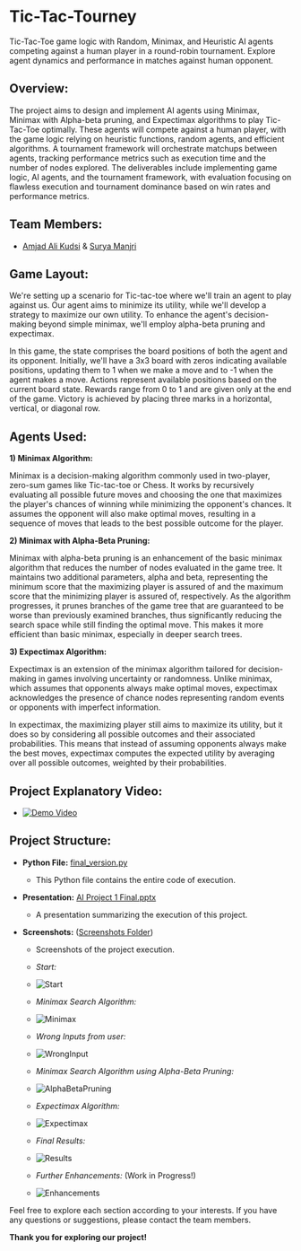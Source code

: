 # Tic-Tac-Tourney
Tic-Tac-Toe game logic with Random, Minimax, and Heuristic AI agents competing against a human player in a round-robin tournament. Explore agent dynamics and performance in matches against human opponent.

## Overview:

The project aims to design and implement AI agents using Minimax, Minimax with Alpha-beta pruning, and Expectimax algorithms to play Tic-Tac-Toe optimally. These agents will compete against a human player, with the game logic relying on heuristic functions, random agents, and efficient algorithms. A tournament framework will orchestrate matchups between agents, tracking performance metrics such as execution time and the number of nodes explored. The deliverables include implementing game logic, AI agents, and the tournament framework, with evaluation focusing on flawless execution and tournament dominance based on win rates and performance metrics.

## Team Members:

- [Amjad Ali Kudsi](https://github.com/AmjadKudsi) & [Surya Manjri](https://github.com/suryamanjri00)

## Game Layout:

We're setting up a scenario for Tic-tac-toe where we'll train an agent to play against us. Our agent aims to minimize its utility, while we'll develop a strategy to maximize our own utility. To enhance the agent's decision-making beyond simple minimax, we'll employ alpha-beta pruning and expectimax. 

In this game, the state comprises the board positions of both the agent and its opponent. Initially, we'll have a 3x3 board with zeros indicating available positions, updating them to 1 when we make a move and to -1 when the agent makes a move. Actions represent available positions based on the current board state. Rewards range from 0 to 1 and are given only at the end of the game. Victory is achieved by placing three marks in a horizontal, vertical, or diagonal row.

## Agents Used:

**1) Minimax Algorithm:**

Minimax is a decision-making algorithm commonly used in two-player, zero-sum games like Tic-tac-toe or Chess. It works by recursively evaluating all possible future moves and choosing the one that maximizes the player's chances of winning while minimizing the opponent's chances. It assumes the opponent will also make optimal moves, resulting in a sequence of moves that leads to the best possible outcome for the player.

**2) Minimax with Alpha-Beta Pruning:**

Minimax with alpha-beta pruning is an enhancement of the basic minimax algorithm that reduces the number of nodes evaluated in the game tree. It maintains two additional parameters, alpha and beta, representing the minimum score that the maximizing player is assured of and the maximum score that the minimizing player is assured of, respectively. As the algorithm progresses, it prunes branches of the game tree that are guaranteed to be worse than previously examined branches, thus significantly reducing the search space while still finding the optimal move. This makes it more efficient than basic minimax, especially in deeper search trees.

**3) Expectimax Algorithm:**

Expectimax is an extension of the minimax algorithm tailored for decision-making in games involving uncertainty or randomness. Unlike minimax, which assumes that opponents always make optimal moves, expectimax acknowledges the presence of chance nodes representing random events or opponents with imperfect information.

In expectimax, the maximizing player still aims to maximize its utility, but it does so by considering all possible outcomes and their associated probabilities. This means that instead of assuming opponents always make the best moves, expectimax computes the expected utility by averaging over all possible outcomes, weighted by their probabilities.


## Project Explanatory Video:

- [![Demo Video](https://img.youtube.com/vi/WQJifk54LnY/0.jpg)](https://www.youtube.com/watch?v=WQJifk54LnY)

## Project Structure:

- **Python File:** [final_version.py](https://github.com/AmjadKudsi/Tic-Tac-Tourney/blob/main/final_version.py)
  - This Python file contains the entire code of execution.
 
- **Presentation:** [AI Project 1 Final.pptx](https://github.com/AmjadKudsi/Tic-Tac-Tourney/blob/main/AI%20Project%201%20Final.pptx)
  - A presentation summarizing the execution of this project.

- **Screenshots:** ([Screenshots Folder](https://github.com/AmjadKudsi/Tic-Tac-Tourney/tree/main/Screenshots))
  - Screenshots of the project execution.
  - *Start:*
  - ![Start](https://github.com/AmjadKudsi/Tic-Tac-Tourney/blob/main/Screenshots/Start.gif)

  - *Minimax Search Algorithm:*
  - ![Minimax](https://github.com/AmjadKudsi/Tic-Tac-Tourney/blob/main/Screenshots/Minimax.gif)
 
  - *Wrong Inputs from user:*
  - ![WrongInput](https://github.com/AmjadKudsi/Tic-Tac-Tourney/blob/main/Screenshots/WrongInput.png)
 
  - *Minimax Search Algorithm using Alpha-Beta Pruning:*
  - ![AlphaBetaPruning](https://github.com/AmjadKudsi/Tic-Tac-Tourney/blob/main/Screenshots/AlphaBetaPruning.gif)
 
  - *Expectimax Algorithm:*
  - ![Expectimax](https://github.com/AmjadKudsi/Tic-Tac-Tourney/blob/main/Screenshots/Expectimax.gif)
 
  - *Final Results:*
  - ![Results](https://github.com/AmjadKudsi/Tic-Tac-Tourney/blob/main/Screenshots/Results.png)
 
  - *Further Enhancements:* (Work in Progress!)
  - ![Enhancements](https://github.com/AmjadKudsi/Tic-Tac-Tourney/blob/main/Screenshots/Enhancements.gif)


Feel free to explore each section according to your interests. If you have any questions or suggestions, please contact the team members.

**Thank you for exploring our project!**


